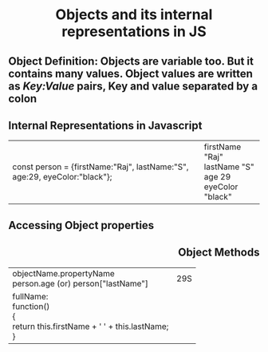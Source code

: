<h1 align="center">Objects and its internal representations in JS</h1></div>
<p align="center">

<h2 align="left">Object Definition: Objects are variable too. But it contains many values. Object values are written as <i>Key:Value</i> pairs, Key and value separated by a colon</h2>
<h2 align="left"><b>Internal Representations in Javascript</b></h2>
<table><tr><td>const person = {firstName:"Raj", lastName:"S", age:29, eyeColor:"black"};</td>
<td>firstName  "Raj"<br> lastName  "S"<br> age  29<br> eyeColor   "black"</td>
</tr>
</table>
<table><tr><h2 align="left">Accessing Object properties</h2><h2 align="right">Object Methods</h2></tr>
<tr><td>objectName.propertyName <br> person.age (or) person["lastName"] </td>
<td>29S</td></tr>
<td> fullName: <br>function()<br> { <br> return this.firstName + ' ' + this.lastName;<br>
}</td>
</table>




</p>



